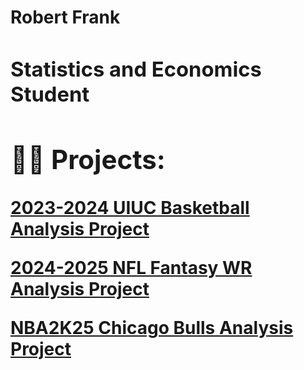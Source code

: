 <h1>Robert Frank <br/><a <h1>
<h3> Statistics and Economics Student</h3>

<h2>👨‍💻 Projects:</h2>

[2023-2024 UIUC Basketball Analysis Project](https://github.com/robertfrank1007/Illinois-Baketball-Project)

[2024-2025 NFL Fantasy WR Analysis Project](https://github.com/robertfrank1007/NFL-Fantasy-Wide-Receiver-Analysis-Project)

[NBA2K25 Chicago Bulls Analysis Project](https://github.com/robertfrank1007/2024-2025_Chicago_Bulls_Lineup_Analysis_Project)

